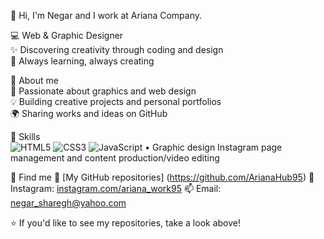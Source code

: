 👋 Hi, I'm Negar and I work at Ariana Company.


💻 Web & Graphic Designer  
✨ Discovering creativity through coding and design  
🌱 Always learning, always creating 

🔹 About me  
🎨 Passionate about graphics and web design  
💡 Building creative projects and personal portfolios  
🌍 Sharing works and ideas on GitHub 

🔹 Skills  
![HTML5](https://img.shields.io/badge/HTML5-E34F26?style=for-the-badge&logo=html5&logoColor=white) 
![CSS3](https://img.shields.io/badge/CSS3-1572B6?style=for-the-badge&logo=css3&logoColor=white) 
![JavaScript](https://img.shields.io/badge/JavaScript-F7DF1E?style=for-the-badge&logo=javascript&logoColor=black)
• Graphic design Instagram page management and content production/video editing 

🔹 Find me 
📂 [My GitHub repositories] (https://github.com/ArianaHub95) 
📸 Instagram: [instagram.com/ariana_work95](https://www.instagram.com/ariana_work95?igsh=MmE4Z29vbmZhY3Rp) 
📫 Email: negar_sharegh@yahoo.com 

⭐️ If you'd like to see my repositories, take a look above!
